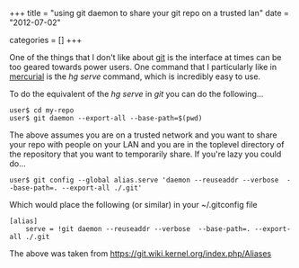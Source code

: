 +++
title = "using git daemon to share your git repo on a trusted lan"
date = "2012-07-02"


categories = []
+++

One of the things that I don't like about [git](http://git-scm.com/) is
the interface at times can be too geared towards power users. One command
that I particularly like in [mercurial](http://mercurial.selenic.com/)
is the _hg serve_ command, which is incredibly easy to use.

To do the equivalent of the _hg serve_ in _git_ you can do the following...

	user$ cd my-repo
	user$ git daemon --export-all --base-path=$(pwd)

The above assumes you are on a trusted network and you want to share
your repo with people on your LAN and you are in the toplevel directory
of the repository that you want to temporarily share. If you're lazy
you could do...

	user$ git config --global alias.serve 'daemon --reuseaddr --verbose  --base-path=. --export-all ./.git'

Which would place the following (or similar) in your ~/.gitconfig file

	[alias]
		serve = !git daemon --reuseaddr --verbose  --base-path=. --export-all ./.git

The above was taken from <https://git.wiki.kernel.org/index.php/Aliases>

